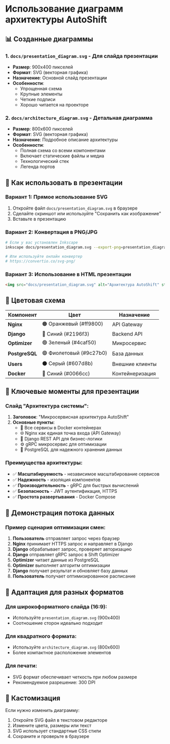 # Использование диаграмм архитектуры AutoShift

## 📊 Созданные диаграммы

### 1. **`docs/presentation_diagram.svg`** - Для слайда презентации
- **Размер**: 900x400 пикселей
- **Формат**: SVG (векторная графика)
- **Назначение**: Основной слайд презентации
- **Особенности**: 
  - Упрощенная схема
  - Крупные элементы
  - Четкие подписи
  - Хорошо читается на проекторе

### 2. **`docs/architecture_diagram.svg`** - Детальная диаграмма
- **Размер**: 800x600 пикселей
- **Формат**: SVG (векторная графика)
- **Назначение**: Подробное описание архитектуры
- **Особенности**:
  - Полная схема со всеми компонентами
  - Включает статические файлы и медиа
  - Технологический стек
  - Легенда портов

## 🎯 Как использовать в презентации

### **Вариант 1: Прямое использование SVG**
1. Откройте файл `docs/presentation_diagram.svg` в браузере
2. Сделайте скриншот или используйте "Сохранить как изображение"
3. Вставьте в презентацию

### **Вариант 2: Конвертация в PNG/JPG**
```bash
# Если у вас установлен Inkscape
inkscape docs/presentation_diagram.svg --export-png=presentation_diagram.png --export-dpi=300

# Или используйте онлайн конвертер
# https://convertio.co/svg-png/
```

### **Вариант 3: Использование в HTML презентации**
```html
<img src="docs/presentation_diagram.svg" alt="Архитектура AutoShift" style="width: 100%; max-width: 900px;">
```

## 🎨 Цветовая схема

| Компонент | Цвет | Назначение |
|-----------|------|------------|
| **Nginx** | 🟠 Оранжевый (#ff9800) | API Gateway |
| **Django** | 🔵 Синий (#2196f3) | Backend API |
| **Optimizer** | 🟢 Зеленый (#4caf50) | Микросервис |
| **PostgreSQL** | 🟣 Фиолетовый (#9c27b0) | База данных |
| **Users** | ⚫ Серый (#607d8b) | Внешние клиенты |
| **Docker** | 🔵 Синий (#0066cc) | Контейнеризация |

## 📝 Ключевые моменты для презентации

### **Слайд "Архитектура системы":**
1. **Заголовок**: "Микросервисная архитектура AutoShift"
2. **Основные пункты**:
   - 🐳 Все сервисы в Docker контейнерах
   - 🌐 Nginx как единая точка входа (API Gateway)
   - 🐍 Django REST API для бизнес-логики
   - ⚙️ gRPC микросервис для оптимизации
   - 🐘 PostgreSQL для надежного хранения данных

### **Преимущества архитектуры**:
- ✅ **Масштабируемость** - независимое масштабирование сервисов
- ✅ **Надежность** - изоляция компонентов
- ✅ **Производительность** - gRPC для быстрых вычислений
- ✅ **Безопасность** - JWT аутентификация, HTTPS
- ✅ **Простота развертывания** - Docker Compose

## 🚀 Демонстрация потока данных

### **Пример сценария оптимизации смен**:
1. **Пользователь** отправляет запрос через браузер
2. **Nginx** принимает HTTPS запрос и направляет в Django
3. **Django** обрабатывает запрос, проверяет авторизацию
4. **Django** отправляет gRPC запрос в Shift Optimizer
5. **Optimizer** читает данные из PostgreSQL
6. **Optimizer** выполняет алгоритм оптимизации
7. **Django** получает результат и обновляет базу данных
8. **Пользователь** получает оптимизированное расписание

## 📱 Адаптация для разных форматов

### **Для широкоформатного слайда (16:9)**:
- Используйте `presentation_diagram.svg` (900x400)
- Соотношение сторон идеально подходит

### **Для квадратного формата**:
- Используйте `architecture_diagram.svg` (800x600)
- Более компактное расположение элементов

### **Для печати**:
- SVG формат обеспечивает четкость при любом размере
- Рекомендуемое разрешение: 300 DPI

## 🔧 Кастомизация

Если нужно изменить диаграмму:
1. Откройте SVG файл в текстовом редакторе
2. Измените цвета, размеры или текст
3. SVG использует стандартные CSS стили
4. Сохраните и проверьте в браузере 